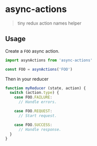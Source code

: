 # async-actions

> tiny redux action names helper

## Usage

Create a `FOO` async action.

```javascript
import asynActions from 'async-actions'

const FOO = asynActions('FOO')
```

Then in your reducer

```javascript
function myReducer (state, action) {
  switch (action.type) {
    case FOO.FAILURE:
      // Handle errors.

    case FOO.REQUEST:
      // Start request.

    case FOO.SUCCESS:
      // Handle response.
  }
}
```
